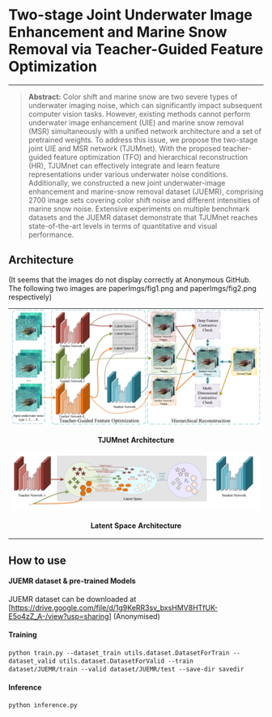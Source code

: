 # Two-stage Joint Underwater Image Enhancement and Marine Snow Removal via Teacher-Guided Feature Optimization



<hr />

> **Abstract:** Color shift and marine snow are two severe types of underwater imaging noise, which can significantly impact subsequent computer vision tasks. However, existing methods cannot perform underwater image enhancement (UIE) and marine snow removal (MSR) simultaneously with a unified network architecture and a set of pretrained weights. To address this issue, we propose the two-stage joint UIE and MSR network (TJUMnet). With the proposed teacher-guided feature optimization (TFO) and hierarchical reconstruction (HR), TJUMnet can effectively integrate and learn feature representations under various underwater noise conditions. Additionally, we constructed a new joint underwater-image enhancement and marine-snow removal dataset (JUEMR), comprising 2700 image sets covering color shift noise and different intensities of marine snow noise. Extensive experiments on multiple benchmark datasets and the JUEMR dataset demonstrate that TJUMnet reaches state-of-the-art levels in terms of quantitative and visual performance.


## Architecture
(It seems that the images do not display correctly at Anonymous GitHub. The following two images are paperImgs/fig1.png and paperImgs/fig2.png respectively)
<table>
  <tr>
    <td colspan="2" align="center"> <img src = "paperImgs/fig1.png" width="800"> </td>
  </tr>
  <tr>
    <td colspan="2" align="center"><p><b>TJUMnet Architecture</b></p></td>
  </tr>
  <tr>
    <td align="center"> <img src = "paperImgs/fig2.png" width="800"> </td>
  </tr>
  <tr>
    <td align="center"><p><b>Latent Space Architecture</b></p></td>
  </tr>
</table>

## How to use
#### JUEMR dataset & pre-trained Models
JUEMR dataset can be downloaded at [https://drive.google.com/file/d/1g9KeRR3sv_bxsHMV8HTfUK-E5o4zZ_A-/view?usp=sharing] 
(Anonymised)

#### Training
```shell
python train.py --dataset_train utils.dataset.DatasetForTrain --dataset_valid utils.dataset.DatasetForValid --train dataset/JUEMR/train --valid dataset/JUEMR/test --save-dir savedir
```
#### Inference

```shell
python inference.py 
```


